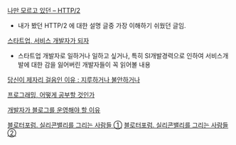 [나만 모르고 있던 – HTTP/2](http://www.popit.kr/%EB%82%98%EB%A7%8C-%EB%AA%A8%EB%A5%B4%EA%B3%A0-%EC%9E%88%EB%8D%98-http2/)
- 내가 봤던 HTTP/2 에 대한 설명 글중 가장 이해하기 쉬웠던 글임.

[스타트업, 서비스 개발자가 되자](https://brunch.co.kr/@mobiinside/753)

- 스타트업 개발자로 일하거나 일하고 싶거나, 특히 SI개발경력으로 인하여 서비스개발에 대한 감을 잃어버린 개발자들이 꼭 읽어볼 내용

[당신이 제자리 걸음인 이유 : 지루하거나 불안하거나](http://agile.egloos.com/5749946)


[프로그래밍, 어떻게 공부할 것인가](https://github.com/Gyubin/TIL/blob/master/ETC/how_to_study_programming.md)


[개발자가 블로그를 운영해야 할 이유](https://taegon.kim/archives/7107)

[블로터포럼. 실리콘밸리를 그리는 사람들 ①](http://www.bloter.net/archives/307838)
[블로터포럼. 실리콘밸리를 그리는 사람들 ②](http://www.bloter.net/archives/307932)

